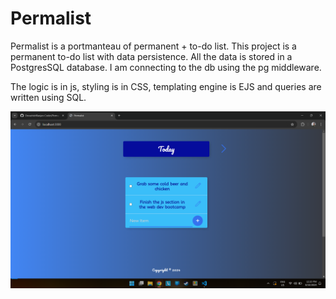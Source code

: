 # Permalist

Permalist is a portmanteau of permanent + to-do list.
This project is a permanent to-do list with data persistence.
All the data is stored in a PostgresSQL database.
I am connecting to the db using the pg middleware.

The logic is in js, styling is in CSS, templating engine is EJS and queries are written using SQL.

!["Landing page of the app"](images/landingPage.png)
